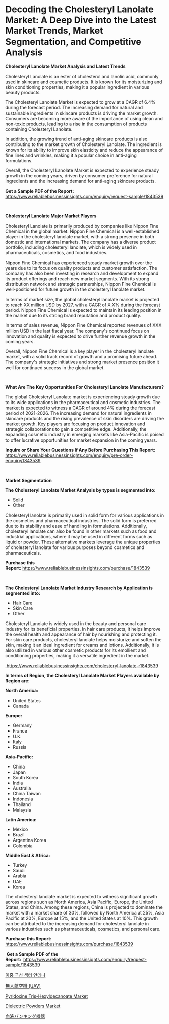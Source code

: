 <p><h1>Decoding the Cholesteryl Lanolate Market: A Deep Dive into the Latest Market Trends, Market Segmentation, and Competitive Analysis</h1></p><p><strong>Cholesteryl Lanolate Market Analysis and Latest Trends</strong></p>
<p><p>Cholesteryl Lanolate is an ester of cholesterol and lanolin acid, commonly used in skincare and cosmetic products. It is known for its moisturizing and skin conditioning properties, making it a popular ingredient in various beauty products.</p><p>The Cholesteryl Lanolate Market is expected to grow at a CAGR of 6.4% during the forecast period. The increasing demand for natural and sustainable ingredients in skincare products is driving the market growth. Consumers are becoming more aware of the importance of using clean and non-toxic products, leading to a rise in the consumption of products containing Cholesteryl Lanolate.</p><p>In addition, the growing trend of anti-aging skincare products is also contributing to the market growth of Cholesteryl Lanolate. The ingredient is known for its ability to improve skin elasticity and reduce the appearance of fine lines and wrinkles, making it a popular choice in anti-aging formulations.</p><p>Overall, the Cholesteryl Lanolate Market is expected to experience steady growth in the coming years, driven by consumer preference for natural ingredients and the increasing demand for anti-aging skincare products.</p></p>
<p><strong>Get a Sample PDF of the Report:&nbsp;</strong> <a href="https://www.reliablebusinessinsights.com/enquiry/request-sample/1843539">https://www.reliablebusinessinsights.com/enquiry/request-sample/1843539</a></p>
<p>&nbsp;</p>
<p><strong>Cholesteryl Lanolate Major Market Players</strong></p>
<p><p>Cholesteryl Lanolate is primarily produced by companies like Nippon Fine Chemical in the global market. Nippon Fine Chemical is a well-established player in the cholesteryl lanolate market, with a strong presence in both domestic and international markets. The company has a diverse product portfolio, including cholesteryl lanolate, which is widely used in pharmaceuticals, cosmetics, and food industries.</p><p>Nippon Fine Chemical has experienced steady market growth over the years due to its focus on quality products and customer satisfaction. The company has also been investing in research and development to expand its product offerings and reach new market segments. With its strong distribution network and strategic partnerships, Nippon Fine Chemical is well-positioned for future growth in the cholesteryl lanolate market.</p><p>In terms of market size, the global cholesteryl lanolate market is projected to reach XX million USD by 2027, with a CAGR of X.X% during the forecast period. Nippon Fine Chemical is expected to maintain its leading position in the market due to its strong brand reputation and product quality.</p><p>In terms of sales revenue, Nippon Fine Chemical reported revenues of XXX million USD in the last fiscal year. The company's continued focus on innovation and quality is expected to drive further revenue growth in the coming years.</p><p>Overall, Nippon Fine Chemical is a key player in the cholesteryl lanolate market, with a solid track record of growth and a promising future ahead. The company's strategic initiatives and strong market presence position it well for continued success in the global market.</p></p>
<p>&nbsp;</p>
<p><strong>What Are The Key Opportunities For Cholesteryl Lanolate Manufacturers?</strong></p>
<p><p>The global Cholesteryl Lanolate market is experiencing steady growth due to its wide applications in the pharmaceutical and cosmetic industries. The market is expected to witness a CAGR of around 4% during the forecast period of 2021-2026. The increasing demand for natural ingredients in skincare products and the rising prevalence of skin disorders are driving the market growth. Key players are focusing on product innovation and strategic collaborations to gain a competitive edge. Additionally, the expanding cosmetic industry in emerging markets like Asia-Pacific is poised to offer lucrative opportunities for market expansion in the coming years.</p></p>
<p><strong>Inquire or Share Your Questions If Any Before Purchasing This Report:</strong> <a href="https://www.reliablebusinessinsights.com/enquiry/pre-order-enquiry/1843539">https://www.reliablebusinessinsights.com/enquiry/pre-order-enquiry/1843539</a></p>
<p>&nbsp;</p>
<p><strong>Market Segmentation</strong></p>
<p><strong>The Cholesteryl Lanolate Market Analysis by types is segmented into:</strong></p>
<p><ul><li>Solid</li><li>Other</li></ul></p>
<p><p>Cholesteryl lanolate is primarily used in solid form for various applications in the cosmetics and pharmaceutical industries. The solid form is preferred due to its stability and ease of handling in formulations. Additionally, cholesteryl lanolate can also be found in other markets such as food and industrial applications, where it may be used in different forms such as liquid or powder. These alternative markets leverage the unique properties of cholesteryl lanolate for various purposes beyond cosmetics and pharmaceuticals.</p></p>
<p><strong>Purchase this Report:&nbsp;</strong><a href="https://www.reliablebusinessinsights.com/purchase/1843539">https://www.reliablebusinessinsights.com/purchase/1843539</a></p>
<p>&nbsp;</p>
<p><strong>The Cholesteryl Lanolate Market Industry Research by Application is segmented into:</strong></p>
<p><ul><li>Hair Care</li><li>Skin Care</li><li>Other</li></ul></p>
<p><p>Cholesteryl Lanolate is widely used in the beauty and personal care industry for its beneficial properties. In hair care products, it helps improve the overall health and appearance of hair by nourishing and protecting it. For skin care products, cholesteryl lanolate helps moisturize and soften the skin, making it an ideal ingredient for creams and lotions. Additionally, it is also utilized in various other cosmetic products for its emollient and conditioning properties, making it a versatile ingredient in the market.</p></p>
<p><a href="https://www.reliablebusinessinsights.com/cholesteryl-lanolate-r1843539">&nbsp;https://www.reliablebusinessinsights.com/cholesteryl-lanolate-r1843539</a></p>
<p><strong>In terms of Region, the Cholesteryl Lanolate Market Players available by Region are:</strong></p>
<p>
    <p> <strong> North America: </strong>
        <ul>
            <li>United States</li>
            <li>Canada</li>
        </ul>
        </p> 
    <p> <strong> Europe: </strong>
        <ul>
            <li>Germany</li>
            <li>France</li>
            <li>U.K.</li>
            <li>Italy</li>
            <li>Russia</li>
        </ul>
        </p> 
    <p> <strong> Asia-Pacific: </strong>
        <ul>
            <li>China</li>
            <li>Japan</li>
            <li>South Korea</li>
            <li>India</li>
            <li>Australia</li>
            <li>China Taiwan</li>
            <li>Indonesia</li>
            <li>Thailand</li>
            <li>Malaysia</li>
        </ul>
        </p> 
    <p> <strong> Latin America: </strong>
        <ul>
            <li>Mexico</li>
            <li>Brazil</li>
            <li>Argentina Korea</li>
            <li>Colombia</li>
        </ul>
        </p> 
    <p> <strong> Middle East & Africa: </strong>
        <ul>
            <li>Turkey</li>
            <li>Saudi</li>
            <li>Arabia</li>
            <li>UAE</li>
            <li>Korea</li>
        </ul>
    </p>
    </p>
<p><p>The cholesteryl lanolate market is expected to witness significant growth across regions such as North America, Asia Pacific, Europe, the United States, and China. Among these regions, China is projected to dominate the market with a market share of 30%, followed by North America at 25%, Asia Pacific at 20%, Europe at 15%, and the United States at 10%. This growth can be attributed to the increasing demand for cholesteryl lanolate in various industries such as pharmaceuticals, cosmetics, and personal care.</p></p>
<p><strong>Purchase this Report: </strong><a href="https://www.reliablebusinessinsights.com/purchase/1843539">https://www.reliablebusinessinsights.com/purchase/1843539</a></p>
<p>&nbsp;<strong>Get a Sample PDF of the Report:&nbsp;&nbsp;</strong><a href="https://www.reliablebusinessinsights.com/enquiry/request-sample/1843539">https://www.reliablebusinessinsights.com/enquiry/request-sample/1843539</a></p>
<p><strong></strong></p>
<p><p><a href="https://github.com/shade463/Market-Research-Report-List-1/blob/main/1635617144437.md">이중 극성 섹터 안테나</a></p><p><a href="https://github.com/Fatimaklein1/Market-Research-Report-List-1/blob/main/7804299138394.md">無人航空機 (UAV)</a></p><p><a href="https://github.com/gikababa4/Market-Research-Report-List-1/blob/main/pyridoxine-tris-hexyldecanoate-market.md">Pyridoxine Tris-Hexyldecanoate Market</a></p><p><a href="https://github.com/muhammadasraf467/Market-Research-Report-List-1/blob/main/dielectric-powders-market.md">Dielectric Powders Market</a></p><p><a href="https://github.com/CloydAbbott2023/Market-Research-Report-List-2/blob/main/8751417138393.md">血液バンキング機器</a></p></p>